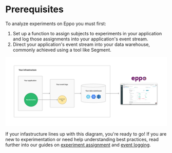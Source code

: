 # Prerequisites


To analyze experiments on Eppo you must first:

1. Set up a function to assign subjects to experiments in your application and log those assignments into your application's event stream.
2. Direct your application's event stream into your data warehouse, commonly achieved using a tool like Segment.


![Data inputs](../../../static/img/feature-flagging/data-inputs.png)

If your infastructure lines up with this diagram, you're ready to go! If you are new to experimentation or need help understanding best practices, read further into our guides on [experiment assignment](./experiment-assignment/) and [event logging](./event-logging/).

